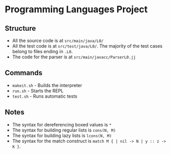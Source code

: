 # Programming Languages Project

## Structure

- All the source code is at `src/main/java/L0/`
- All the test code is at `src/test/java/L0/`. The majority of the test cases belong to files ending in `.L0`.
- The code for the parser is at `src/main/javacc/ParserL0.jj`

## Commands

- `makeit.sh` - Builds the interpreter
- `run.sh` - Starts the REPL
- `test.sh` - Runs automatic tests

## Notes

- The syntax for dereferencing boxed values is `*`
- The syntax for building regular lists is `cons(N, M)`
- The syntax for building lazy lists is `lcons(N, M)`
- The syntax for the match construct is `match M { | nil -> N | y :: z -> K }`.
